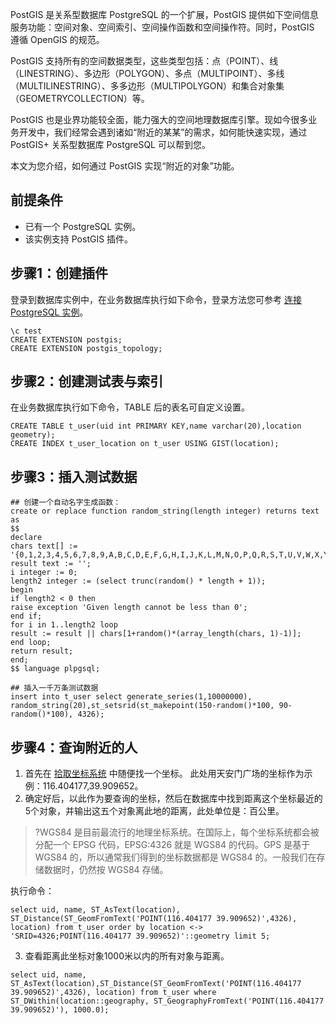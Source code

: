 
PostGIS 是关系型数据库 PostgreSQL 的一个扩展，PostGIS 提供如下空间信息服务功能：空间对象、空间索引、空间操作函数和空间操作符。同时，PostGIS 遵循 OpenGIS 的规范。

PostGIS 支持所有的空间数据类型，这些类型包括：点（POINT）、线（LINESTRING）、多边形（POLYGON）、多点（MULTIPOINT）、多线（MULTILINESTRING）、多多边形（MULTIPOLYGON）和集合对象集（GEOMETRYCOLLECTION）等。

PostGIS 也是业界功能较全面，能力强大的空间地理数据库引擎。现如今很多业务开发中，我们经常会遇到诸如“附近的某某”的需求，如何能快速实现，通过 PostGIS+ 关系型数据库 PostgreSQL 可以帮到您。

本文为您介绍，如何通过 PostGIS 实现“附近的对象”功能。

## 前提条件
- 已有一个 PostgreSQL 实例。
- 该实例支持 PostGIS 插件。

## 步骤1：创建插件
登录到数据库实例中，在业务数据库执行如下命令，登录方法您可参考 [连接 PostgreSQL 实例](https://cloud.tencent.com/document/product/409/40429)。
```
\c test
CREATE EXTENSION postgis;
CREATE EXTENSION postgis_topology;
```

## 步骤2：创建测试表与索引
在业务数据库执行如下命令，TABLE 后的表名可自定义设置。
```
CREATE TABLE t_user(uid int PRIMARY KEY,name varchar(20),location geometry);
CREATE INDEX t_user_location on t_user USING GIST(location);
```

## 步骤3：插入测试数据
```
## 创建一个自动名字生成函数：
create or replace function random_string(length integer) returns text as
$$
declare
chars text[] := '{0,1,2,3,4,5,6,7,8,9,A,B,C,D,E,F,G,H,I,J,K,L,M,N,O,P,Q,R,S,T,U,V,W,X,Y,Z,a,b,c,d,e,f,g,h,i,j,k,l,m,n,o,p,q,r,s,t,u,v,w,x,y,z}';
result text := '';
i integer := 0;
length2 integer := (select trunc(random() * length + 1));
begin
if length2 < 0 then
raise exception 'Given length cannot be less than 0';
end if;
for i in 1..length2 loop
result := result || chars[1+random()*(array_length(chars, 1)-1)];
end loop;
return result;
end;
$$ language plpgsql;

## 插入一千万条测试数据
insert into t_user select generate_series(1,10000000), random_string(20),st_setsrid(st_makepoint(150-random()*100, 90-random()*100), 4326);
```

## 步骤4：查询附近的人
1. 首先在 [拾取坐标系统](http://api.map.baidu.com/lbsapi/getpoint/) 中随便找一个坐标。 此处用天安门广场的坐标作为示例：116.404177,39.909652。
2. 确定好后，以此作为要查询的坐标，然后在数据库中找到距离这个坐标最近的5个对象，并输出这五个对象离此地的距离，此处单位是：百公里。
>?WGS84 是目前最流行的地理坐标系统。在国际上，每个坐标系统都会被分配一个 EPSG 代码，EPSG:4326 就是 WGS84 的代码。GPS 是基于 WGS84 的，所以通常我们得到的坐标数据都是 WGS84 的。一般我们在存储数据时，仍然按 WGS84 存储。
>
执行命令：
```
select uid, name, ST_AsText(location), ST_Distance(ST_GeomFromText('POINT(116.404177 39.909652)',4326), location) from t_user order by location <-> 'SRID=4326;POINT(116.404177 39.909652)'::geometry limit 5;
```
3. 查看距离此坐标对象1000米以内的所有对象与距离。
```
select uid, name, ST_AsText(location),ST_Distance(ST_GeomFromText('POINT(116.404177 39.909652)',4326), location) from t_user where ST_DWithin(location::geography, ST_GeographyFromText('POINT(116.404177 39.909652)'), 1000.0);
```
